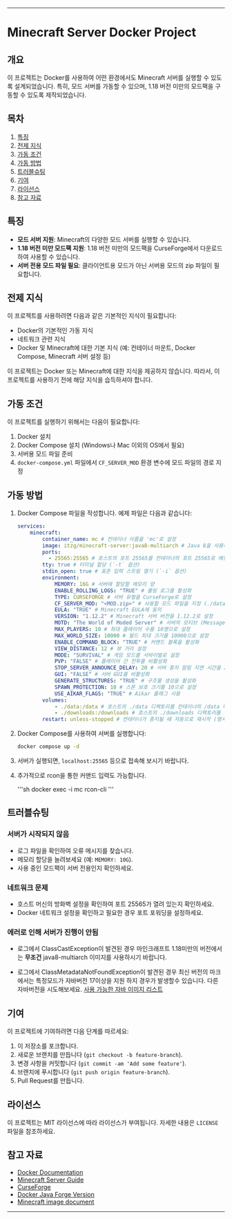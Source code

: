 
---

# Minecraft Server Docker Project

## 개요

이 프로젝트는 Docker를 사용하여 어떤 환경에서도 Minecraft 서버를 실행할 수 있도록 설계되었습니다. 특히, 모드 서버를 가동할 수 있으며, 1.18 버전 미만의 모드팩을 구동할 수 있도록 제작되었습니다.

## 목차

1. [특징](#특징)
2. [전제 지식](#전제-지식)
3. [가동 조건](#가동-조건)
4. [가동 방법](#가동-방법)
5. [트러블슈팅](#트러블슈팅)
6. [기여](#기여)
7. [라이선스](#라이선스)
8. [참고 자료](#참고-자료)

## 특징

- **모드 서버 지원**: Minecraft의 다양한 모드 서버를 실행할 수 있습니다.
- **1.18 버전 미만 모드팩 지원**: 1.18 버전 미만의 모드팩을 CurseForge에서 다운로드하여 사용할 수 있습니다.
- **서버 전용 모드 파일 필요**: 클라이언트용 모드가 아닌 서버용 모드의 zip 파일이 필요합니다.

## 전제 지식

이 프로젝트를 사용하려면 다음과 같은 기본적인 지식이 필요합니다:
- Docker의 기본적인 가동 지식
- 네트워크 관련 지식
- Docker 및 Minecraft에 대한 기본 지식 (예: 컨테이너 마운트, Docker Compose, Minecraft 서버 설정 등)

이 프로젝트는 Docker 또는 Minecraft에 대한 지식을 제공하지 않습니다. 따라서, 이 프로젝트를 사용하기 전에 해당 지식을 습득하셔야 합니다.

## 가동 조건

이 프로젝트를 실행하기 위해서는 다음이 필요합니다:
1. Docker 설치
2. Docker Compose 설치 (Windows나 Mac 이외의 OS에서 필요)
3. 서버용 모드 파일 준비
4. `docker-compose.yml` 파일에서 `CF_SERVER_MOD` 환경 변수에 모드 파일의 경로 지정

## 가동 방법

1. Docker Compose 파일을 작성합니다. 예제 파일은 다음과 같습니다:

    ```yaml
    services:
        minecraft:
            container_name: mc # 컨테이너 이름을 'mc'로 설정
            image: itzg/minecraft-server:java8-multiarch # Java 8을 사용하도록 설정된 Minecraft 서버 이미지
            ports: 
              - 25565:25565 # 호스트의 포트 25565를 컨테이너의 포트 25565로 매핑
            tty: true # 터미널 할당 (`-t` 옵션)
            stdin_open: true # 표준 입력 스트림 열기 (`-i` 옵션)
            environment:
                MEMORY: 16G # 서버에 할당할 메모리 양
                ENABLE_ROLLING_LOGS: "TRUE" # 롤링 로그를 활성화
                TYPE: CURSEFORGE # 서버 유형을 CurseForge로 설정
                CF_SERVER_MOD: "<MOD.zip>" # 사용할 모드 파일을 지정 (./data 폴더 내에 모드 파일을 위치)
                EULA: "TRUE" # Minecraft EULA에 동의
                VERSION: "1.12.2" # Minecraft 서버 버전을 1.12.2로 설정
                MOTD: "The World of Moded Server" # 서버의 모티브 (Message of the Day)
                MAX_PLAYERS: 10 # 최대 플레이어 수를 10명으로 설정
                MAX_WORLD_SIZE: 10000 # 월드 최대 크기를 10000으로 설정
                ENABLE_COMMAND_BLOCK: "TRUE" # 커맨드 블록을 활성화
                VIEW_DISTANCE: 12 # 뷰 거리 설정
                MODE: "SURVIVAL" # 게임 모드를 서바이벌로 설정
                PVP: "FALSE" # 플레이어 간 전투를 비활성화
                STOP_SERVER_ANNOUNCE_DELAY: 20 # 서버 중지 알림 지연 시간을 20초로 설정
                GUI: "FALSE" # 서버 GUI를 비활성화
                GENERATE_STRUCTURES: "TRUE" # 구조물 생성을 활성화
                SPAWN_PROTECTION: 10 # 스폰 보호 크기를 10으로 설정
                USE_AIKAR_FLAGS: "TRUE" # Aikar 플래그 사용
            volumes:
                - ./data:/data # 호스트의 ./data 디렉토리를 컨테이너의 /data 디렉토리로 마운트
                - ./downloads:/downloads # 호스트의 ./downloads 디렉토리를 컨테이너의 /downloads 디렉토리로 마운트
            restart: unless-stopped # 컨테이너가 중지될 때 자동으로 재시작 (명시적으로 중지할 때까지)
    ```

2. Docker Compose를 사용하여 서버를 실행합니다:

    ```sh
    docker compose up -d
    ```

3. 서버가 실행되면, `localhost:25565` 등으로 접속해 보시기 바랍니다.

4. 추가적으로 rcon을 통한 커맨드 입력도 가능합니다.

    '''sh
    docker exec -i mc rcon-cli
    '''

## 트러블슈팅

### 서버가 시작되지 않음

- 로그 파일을 확인하여 오류 메시지를 찾습니다.
- 메모리 할당을 늘려보세요 (예: `MEMORY: 10G`).
- 사용 중인 모드팩이 서버 전용인지 확인하세요.

### 네트워크 문제

- 호스트 머신의 방화벽 설정을 확인하여 포트 25565가 열려 있는지 확인하세요.
- Docker 네트워크 설정을 확인하고 필요한 경우 포트 포워딩을 설정하세요.

### 에러로 인해 서버가 진행이 안됨

- 로그에서 ClassCastException이 발견된 경우 마인크래프트 1.18미만의 버전에서는 **무조건** java8-multiarch 이미지를 사용하시기 바랍니다.

- 로그에서 ClassMetadataNotFoundException이 발견된 경우 최신 버전의 마크에서는 특정모드가 자바버전 17이상을 지원 하지 경우가 발생할수 있습니다. 다른 자바버전을 시도해보세요. [사용 가능한 자바 이미지 리스트](https://hub.docker.com/r/itzg/minecraft-server/tags)


## 기여

이 프로젝트에 기여하려면 다음 단계를 따르세요:

1. 이 저장소를 포크합니다.
2. 새로운 브랜치를 만듭니다 (`git checkout -b feature-branch`).
3. 변경 사항을 커밋합니다 (`git commit -am 'Add some feature'`).
4. 브랜치에 푸시합니다 (`git push origin feature-branch`).
5. Pull Request를 만듭니다.

## 라이선스

이 프로젝트는 MIT 라이선스에 따라 라이선스가 부여됩니다. 자세한 내용은 `LICENSE` 파일을 참조하세요.

## 참고 자료

- [Docker Documentation](https://docs.docker.com)
- [Minecraft Server Guide](https://minecraft.gamepedia.com/Tutorials/Setting_up_a_server)
- [CurseForge](https://www.curseforge.com)
- [Docker Java Forge Version](https://docker-minecraft-server.readthedocs.io/en/latest/versions/java/#forge-versions)
- [Minecraft image document](https://docker-minecraft-server.readthedocs.io/en/latest/)
---

